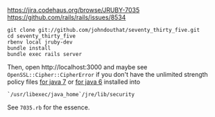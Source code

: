 https://jira.codehaus.org/browse/JRUBY-7035
https://github.com/rails/rails/issues/8534

````
git clone git://github.com/johndouthat/seventy_thirty_five.git
cd seventy_thirty_five
rbenv local jruby-dev
bundle install
bundle exec rails server
````

Then, open http://localhost:3000 and maybe see `OpenSSL::Cipher::CipherError` if you don't have the unlimited strength policy files [for java 7](http://www.oracle.com/technetwork/java/javase/downloads/jce-7-download-432124.html) or [for java 6](http://www.oracle.com/technetwork/java/javase/downloads/jce-6-download-429243.html) installed into

    `/usr/libexec/java_home`/jre/lib/security

See `7035.rb` for the essence.